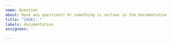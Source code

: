 ```yaml
---
name: Question
about: Have any questions? Or something is unclear in the documentation.
title: "[ASK]: "
labels: documentation
assignees: ''

---
```



